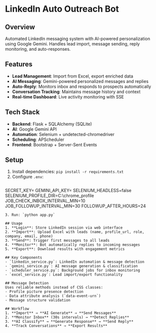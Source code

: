 # LinkedIn Auto Outreach Bot

## Overview
Automated LinkedIn messaging system with AI-powered personalization using Google Gemini. Handles lead import, message sending, reply monitoring, and auto-responses.

## Features
- **Lead Management**: Import from Excel, export enriched data
- **AI Messaging**: Gemini-powered personalized messages and replies
- **Auto-Reply**: Monitors inbox and responds to prospects automatically
- **Conversation Tracking**: Maintains message history and context
- **Real-time Dashboard**: Live activity monitoring with SSE

## Tech Stack
- **Backend**: Flask + SQLAlchemy (SQLite)
- **AI**: Google Gemini API
- **Automation**: Selenium + undetected-chromedriver
- **Scheduling**: APScheduler
- **Frontend**: Bootstrap + Server-Sent Events

## Setup
1. Install dependencies: `pip install -r requirements.txt`
2. Configure `.env`:
   ```
SECRET_KEY=
GEMINI_API_KEY=
SELENIUM_HEADLESS=false
SELENIUM_PROFILE_DIR=C:\chrome_profile
JOB_CHECK_INBOX_INTERVAL_MIN=10
JOB_FOLLOWUP_INTERVAL_MIN=30
FOLLOWUP_AFTER_HOURS=24
   ```
3. Run: `python app.py`

## Usage
1. **Login**: Store LinkedIn session via web interface
2. **Import**: Upload Excel with leads (name, profile_url, role, company, email, phone)
3. **Send**: Trigger first messages to all leads
4. **Monitor**: Bot automatically replies to incoming messages
5. **Export**: Download results with engagement metrics

## Key Components
- `linkedin_service.py`: LinkedIn automation & message detection
- `gemini_service.py`: AI message generation & classification
- `scheduler_service.py`: Background jobs for inbox monitoring
- `excel_service.py`: Lead import/export functionality

## Message Detection
Uses reliable methods instead of CSS classes:
- Profile picture presence detection
- Data attribute analysis (`data-event-urn`)
- Message structure validation

## Workflow
1. **Import** → **AI Generate** → **Send Messages**
2. **Monitor Inbox** (30s intervals) → **Detect Replies**
3. **AI Classify** → **Generate Response** → **Send Reply**
4. **Track Conversations** → **Export Results**